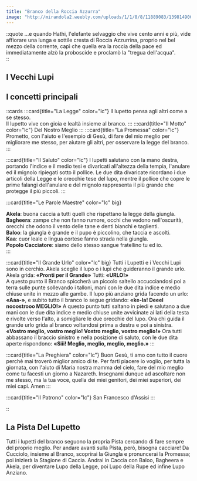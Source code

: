 ```yaml
---
title: "Branco della Roccia Azzurra"
image: "http://mirandola2.weebly.com/uploads/1/1/8/8/11889083/1398149068.jpg"
---
```


::quote
...e quando Hathi, l'elefante selvaggio che vive cento anni e più, vide affiorare una lunga e sottile cresta di Roccia Azzurrina, proprio nel bel mezzo della corrente, capì che quella era la roccia della pace ed immediatamente alzò la proboscide e proclamò la "tregua dell'acqua".  
::


## I Vecchi Lupi


## I concetti principali

::cards
:::card{title="La Legge" color="lc"}
Il lupetto pensa agli altri come a se stesso.  
Il lupetto vive con gioia e lealtà insieme al branco.
:::
:::card{title="Il Motto" color="lc"}
Del Nostro Meglio
:::
:::card{title="La Promessa" color="lc"}
Prometto, con l'aiuto e l'esempio di Gesù,
di fare del mio meglio
per migliorare me stesso,
per aiutare gli altri,
per osservare la legge del branco.
:::

:::card{title="Il Saluto" color="lc"}
I lupetti salutano con la mano destra, portando l'indice e il medio tesi e divaricati all'altezza della tempia, l'anulare ed il mignolo ripiegati sotto il pollice.
Le due dita divaricate ricordano i due articoli della Legge e le orecchie tese del lupo, mentre il pollice che copre le prime falangi dell'anulare e del mignolo rappresenta il più grande che protegge il più piccoli.
:::

:::card{title="Le Parole Maestre" color="lc" big}

__Akela__: buona caccia a tutti quelli che rispettano la legge della giungla.  
__Bagheera__: zampe che non fanno rumore, occhi che vedono nell'oscurità, orecchi che odono il vento delle tane e denti bianchi e taglienti.  
__Baloo__: la giungla è grande e il pupo è piccolino, che taccia e ascolti.  
__Kaa__: cuor leale e lingua cortese fanno strada nella giungla.  
__Popolo Cacciatore__: siamo dello stesso sangue fratellino tu ed io.  
:::

:::card{title="Il Grande Urlo" color="lc" big}
Tutti i Lupetti e i Vecchi Lupi sono in cerchio. Akela sceglie il lupo o i lupi che guideranno il grande urlo.
Akela grida: __«Pronti per il Grande»__
Tutti: __«URLO!»__  
A questo punto il Branco spiccherà un piccolo saltello accucciandosi poi a terra sulle punte sollevando i talloni, mani con le due dita indice e medio chiuse unite in mezzo alle gambe.
Il lupo più anziano grida facendo un urlo:  __«Aaa-»__,
e subito tutto il branco lo segue gridando: __«ke-la! Deeel nooostrooo MEGLIO!»__
A questo punto tutti saltano in piedi e salutano a due mani con le due dita indice e medio chiuse unite avvicinate ai lati della testa e rivolte verso l'alto, a somigliare le due orecchie del lupo.
Ora chi guida il grande urlo grida al branco voltandosi prima  a destra e poi a sinistra. __«Vostro meglio, vostro meglio! Vostro meglio, vostro meglio!»__
Ora tutti abbassano il braccio sinistro e nella posizione di saluto, con le due dita aperte rispondono: __«Siii! Meglio, meglio, meglio, meglio.»__
:::

:::card{title="La Preghiera" color="lc"}
Buon Gesù,
ti amo con tutto il cuore perchè mai troverò miglior amico di te.
Per farti piacere io voglio, per tutta la giornata, con l'aiuto di Maria nostra mamma del cielo, fare del mio meglio come tu facesti un giorno a Nazareth.
Insegnami dunque ad ascoltare non me stesso, ma la tua voce, quella dei miei genitori, dei miei superiori, dei miei capi.
Amen
:::

:::card{title="Il Patrono" color="lc"}
San Francesco d'Assisi
:::

::

## La Pista Del Lupetto
Tutti i lupetti del branco seguono la propria Pista cercando di fare sempre del proprio meglio. Per andare avanti sulla Pista, però, bisogna cacciare!
Da Cucciolo, insieme al Branco, scoprirai la Giungla e pronuncerai la Promessa; poi inizierà la Stagione di Caccia. Andrai in Caccia con Baloo, Bagheera e Akela, per diventare Lupo della Legge, poi Lupo della Rupe ed infine Lupo Anziano.


